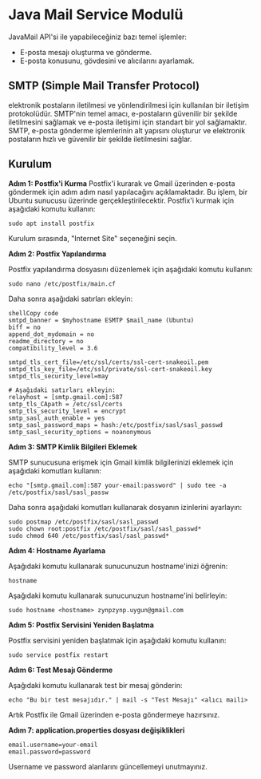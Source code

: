 
# Java Mail Service Modulü
JavaMail API'si ile yapabileceğiniz bazı temel işlemler:

- E-posta mesajı oluşturma ve gönderme.
- E-posta konusunu, gövdesini ve alıcılarını ayarlamak.

## SMTP (Simple Mail Transfer Protocol)

elektronik postaların iletilmesi ve yönlendirilmesi için kullanılan bir iletişim protokolüdür. SMTP'nin temel amacı, e-postaların güvenilir bir şekilde iletilmesini sağlamak ve e-posta iletişimi için standart bir yol sağlamaktır. SMTP, e-posta gönderme işlemlerinin alt yapısını oluşturur ve elektronik postaların hızlı ve güvenilir bir şekilde iletilmesini sağlar.
## Kurulum

**Adım 1: Postfix'i Kurma**
Postfix'i kurarak ve Gmail üzerinden e-posta göndermek için  adım adım nasıl yapılacağını açıklamaktadır. Bu işlem, bir Ubuntu sunucusu üzerinde gerçekleştirilecektir.
Postfix'i kurmak için aşağıdaki komutu kullanın:

```
sudo apt install postfix
```
Kurulum sırasında, "Internet Site" seçeneğini seçin.

**Adım 2: Postfix Yapılandırma**

Postfix yapılandırma dosyasını düzenlemek için aşağıdaki komutu kullanın:

```
sudo nano /etc/postfix/main.cf
```
Daha sonra aşağıdaki satırları ekleyin:

```
shellCopy code
smtpd_banner = $myhostname ESMTP $mail_name (Ubuntu)
biff = no
append_dot_mydomain = no
readme_directory = no
compatibility_level = 3.6

smtpd_tls_cert_file=/etc/ssl/certs/ssl-cert-snakeoil.pem
smtpd_tls_key_file=/etc/ssl/private/ssl-cert-snakeoil.key
smtpd_tls_security_level=may

# Aşağıdaki satırları ekleyin:
relayhost = [smtp.gmail.com]:587
smtp_tls_CApath = /etc/ssl/certs
smtp_tls_security_level = encrypt
smtp_sasl_auth_enable = yes
smtp_sasl_password_maps = hash:/etc/postfix/sasl/sasl_passwd
smtp_sasl_security_options = noanonymous

```
**Adım 3: SMTP Kimlik Bilgileri Eklemek**

SMTP sunucusuna erişmek için Gmail kimlik bilgilerinizi eklemek için aşağıdaki komutları kullanın:

```
echo "[smtp.gmail.com]:587 your-email:password" | sudo tee -a /etc/postfix/sasl/sasl_passw
```

Daha sonra aşağıdaki komutları kullanarak dosyanın izinlerini ayarlayın:

```
sudo postmap /etc/postfix/sasl/sasl_passwd
sudo chown root:postfix /etc/postfix/sasl/sasl_passwd*
sudo chmod 640 /etc/postfix/sasl/sasl_passwd*
```
**Adım 4: Hostname Ayarlama**

Aşağıdaki komutu kullanarak sunucunuzun hostname'inizi öğrenin:

```
hostname
```

Aşağıdaki komutu kullanarak sunucunuzun hostname'ini belirleyin:

```
sudo hostname <hostname> zynpzynp.uygun@gmail.com
```

**Adım 5: Postfix Servisini Yeniden Başlatma**

Postfix servisini yeniden başlatmak için aşağıdaki komutu kullanın:

```
sudo service postfix restart
```

**Adım 6: Test Mesajı Gönderme**

Aşağıdaki komutu kullanarak test bir mesaj gönderin:

```
echo "Bu bir test mesajıdır." | mail -s "Test Mesajı" <alıcı maili>
```

Artık Postfix ile Gmail üzerinden e-posta göndermeye hazırsınız.

**Adım 7: application.properties dosyası değişiklikleri**

```
email.username=your-email
email.password=password
```
Username ve password alanlarını güncellemeyi unutmayınız.

